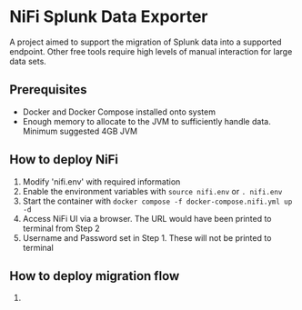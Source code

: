 
# NiFi Splunk Data Exporter

A project aimed to support the migration of Splunk data into a supported endpoint. Other free tools require high levels of manual interaction for large data sets.

## Prerequisites
- Docker and Docker Compose installed onto system
- Enough memory to allocate to the JVM to sufficiently handle data. Minimum suggested 4GB JVM


## How to deploy NiFi
1. Modify 'nifi.env' with required information
2. Enable the environment variables with ```source nifi.env``` or ```. nifi.env```
3. Start the container with ```docker compose -f docker-compose.nifi.yml up -d```
4. Access NiFi UI via a browser. The URL would have been printed to terminal from Step 2
5. Username and Password set in Step 1. These will not be printed to terminal

## How to deploy migration flow
1. 

